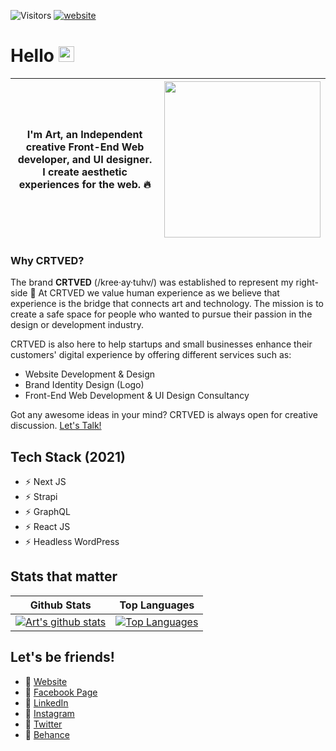 
![Visitors]( https://visitor-badge.glitch.me/badge?page_id=crtved )
<a href="https://artsandiego.dev">
![website](https://img.shields.io/badge/portfolio-artsandiego.dev-yellow)
 </a>
# Hello <img src="https://media.giphy.com/media/hvRJCLFzcasrR4ia7z/giphy.gif" width="25px">

| I'm Art, an Independent creative Front-End Web developer, and UI designer. I create aesthetic experiences for the web. :fire: | <img src="https://media.giphy.com/media/LmNwrBhejkK9EFP504/giphy.gif" width="250px"/> |
|--|--|


### Why CRTVED?
The brand **CRTVED** (/kree·ay·tuhv/) was established to represent my right-side 🧠 At CRTVED we value human experience as we believe that experience is the bridge that connects art and technology. The mission is to create a safe space for people who wanted to pursue their passion in the design or development industry.

CRTVED is also here to help startups and small businesses enhance their customers' digital experience by offering different services such as:
- Website Development & Design
- Brand Identity Design (Logo)
- Front-End Web Development & UI Design Consultancy

Got any awesome ideas in your mind? CRTVED is always open for creative discussion. [Let's Talk!](mailto:crtved.artsandiego@gmail.com)

## Tech Stack (2021) 
- ⚡ Next JS
- ⚡ Strapi
- ⚡ GraphQL
- ⚡ React JS
- ⚡ Headless WordPress

## Stats that matter
| Github Stats | Top Languages |
|--|--|
| [![Art's github stats](https://github-readme-stats.vercel.app/api?username=crtved&show_icons=true&theme=nord&count_private=true)](#) | [![Top Languages](https://github-readme-stats.vercel.app/api/top-langs/?username=crtved&layout=compact&theme=nord)](#) |

## Let's be friends!
- 📍 [Website](https://artsandiego.dev/)
- 📍 [Facebook Page](https://fb.com/crtved.us)
- 📍 [LinkedIn](https://www.linkedin.com/in/artsandiego/)
- 📍 [Instagram](https://www.instagram.com/crt.ved)
- 📍 [Twitter](https://www.twitter.com/crtved)
- 📍 [Behance](https://www.behance.net/crtved)
